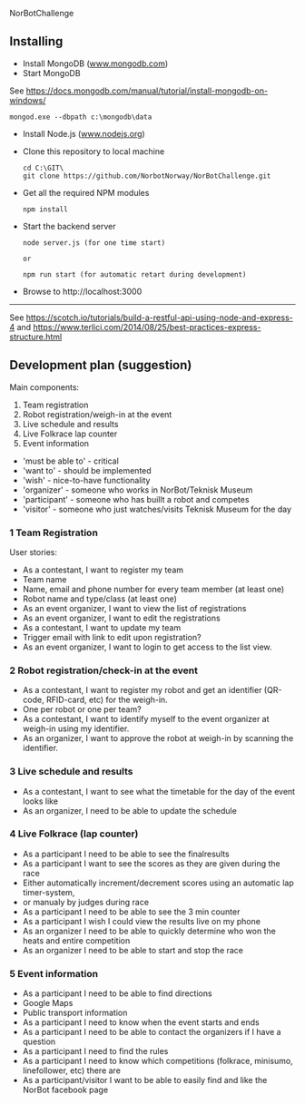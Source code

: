 NorBotChallenge

## Installing

* Install MongoDB (www.mongodb.com)
* Start MongoDB

See https://docs.mongodb.com/manual/tutorial/install-mongodb-on-windows/

    mongod.exe --dbpath c:\mongodb\data

* Install Node.js (www.nodejs.org)
* Clone this repository to local machine

      cd C:\GIT\
      git clone https://github.com/NorbotNorway/NorBotChallenge.git

* Get all the required NPM modules

      npm install

* Start the backend server

      node server.js (for one time start)

      or

      npm run start (for automatic retart during development)

* Browse to http://localhost:3000

-----

See https://scotch.io/tutorials/build-a-restful-api-using-node-and-express-4
and
https://www.terlici.com/2014/08/25/best-practices-express-structure.html

## Development plan (suggestion)

Main components:
1. Team registration
2. Robot registration/weigh-in at the event
3. Live schedule and results
4. Live Folkrace lap counter
5. Event information

- 'must be able to' - critical 
- 'want to'         - should be implemented
- 'wish'            - nice-to-have functionality
- 'organizer'       - someone who works in NorBot/Teknisk Museum
- 'participant'     - someone who has buillt a robot and competes
- 'visitor'         - someone who just watches/visits Teknisk Museum for the day

### 1 Team Registration
User stories:

* As a contestant, I want to register my team
 * Team name
 * Name, email and phone number for every team member (at least one)
 * Robot name and type/class (at least one)
* As an event organizer, I want to view the list of registrations
* As an event organizer, I want to edit the registrations
* As a contestant, I want to update my team
 * Trigger email with link to edit upon registration?
* As an event organizer, I want to login to get access to the list view.

### 2 Robot registration/check-in at the event
* As a contestant, I want to register my robot and get an identifier (QR-code, RFID-card, etc) for the weigh-in.
 * One per robot or one per team?
* As a contestant, I want to identify myself to the event organizer at weigh-in using my identifier.
* As an organizer, I want to approve the robot at weigh-in by scanning the identifier.

### 3 Live schedule and results
* As a contestant, I want to see what the timetable for the day of the event looks like
* As an organizer, I need to be able to update the schedule

### 4 Live Folkrace (lap counter)
* As a participant I need to be able to see the finalresults
* As a participant I want to see the scores as they are given during the race
 * Either automatically increment/decrement scores using an automatic lap timer-system, 
 * or manualy by judges during race
* As a participant I need to be able to see the 3 min counter
* As a participant I wish I could view the results live on my phone
* As an organizer I need to be able to quickly determine who won the heats and entire competition
* As an organizer I need to be able to start and stop the race
 
 ### 5 Event information
 * As a participant I need to be able to find directions
  * Google Maps
  * Public transport information
 * As a participant I need to know when the event starts and ends
 * As a participant I need to be able to contact the organizers if I have a question
 * As a participant I need to find the rules
 * As a participant I need to know which competitions (folkrace, minisumo, linefollower, etc) there are
 * As a participant/visitor I want to be able to easily find and like the NorBot facebook page
